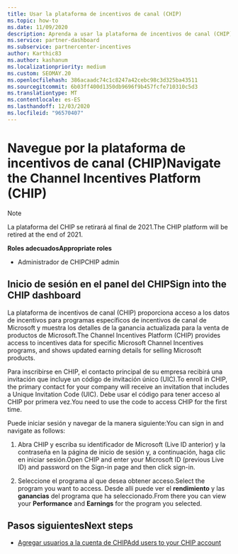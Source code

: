 ```yaml
---
title: Usar la plataforma de incentivos de canal (CHIP)
ms.topic: how-to
ms.date: 11/09/2020
description: Aprenda a usar la plataforma de incentivos de canal (CHIP) para su trabajo de incentivos. Tenga en cuenta que esta plataforma se retirará al final de 2021.
ms.service: partner-dashboard
ms.subservice: partnercenter-incentives
author: Karthic83
ms.author: kashanum
ms.localizationpriority: medium
ms.custom: SEOMAY.20
ms.openlocfilehash: 386acaadc74c1c8247a42cebc98c3d325ba43511
ms.sourcegitcommit: 6b03ff400d1350db9696f9b457fcfe710310c5d3
ms.translationtype: MT
ms.contentlocale: es-ES
ms.lasthandoff: 12/03/2020
ms.locfileid: "96570407"
---
```

# <a name="navigate-the-channel-incentives-platform-chip"></a><span data-ttu-id="07d7c-104">Navegue por la plataforma de incentivos de canal (CHIP)</span><span class="sxs-lookup"><span data-stu-id="07d7c-104">Navigate the Channel Incentives Platform (CHIP)</span></span>

>[!NOTE]
><span data-ttu-id="07d7c-105">La plataforma del CHIP se retirará al final de 2021.</span><span class="sxs-lookup"><span data-stu-id="07d7c-105">The CHIP platform will be retired at the end of 2021.</span></span>

<span data-ttu-id="07d7c-106">**Roles adecuados**</span><span class="sxs-lookup"><span data-stu-id="07d7c-106">**Appropriate roles**</span></span>

- <span data-ttu-id="07d7c-107">Administrador de CHIP</span><span class="sxs-lookup"><span data-stu-id="07d7c-107">CHIP admin</span></span>

## <a name="sign-into-the-chip-dashboard"></a><span data-ttu-id="07d7c-108">Inicio de sesión en el panel del CHIP</span><span class="sxs-lookup"><span data-stu-id="07d7c-108">Sign into the CHIP dashboard</span></span>

<span data-ttu-id="07d7c-109">La plataforma de incentivos de canal (CHIP) proporciona acceso a los datos de incentivos para programas específicos de incentivos de canal de Microsoft y muestra los detalles de la ganancia actualizada para la venta de productos de Microsoft.</span><span class="sxs-lookup"><span data-stu-id="07d7c-109">The Channel Incentives Platform (CHIP) provides access to incentives data for specific Microsoft Channel Incentives programs, and shows updated earning details for selling Microsoft products.</span></span>

<span data-ttu-id="07d7c-110">Para inscribirse en CHIP, el contacto principal de su empresa recibirá una invitación que incluye un código de invitación único (UIC).</span><span class="sxs-lookup"><span data-stu-id="07d7c-110">To enroll in CHIP, the primary contact for your company will receive an invitation that includes a Unique Invitation Code (UIC).</span></span> <span data-ttu-id="07d7c-111">Debe usar el código para tener acceso al CHIP por primera vez.</span><span class="sxs-lookup"><span data-stu-id="07d7c-111">You need to use the code to access CHIP for the first time.</span></span>


<span data-ttu-id="07d7c-112">Puede iniciar sesión y navegar de la manera siguiente:</span><span class="sxs-lookup"><span data-stu-id="07d7c-112">You can sign in and navigate as follows:</span></span>

1. <span data-ttu-id="07d7c-113">Abra CHIP y escriba su identificador de Microsoft (Live ID anterior) y la contraseña en la página de inicio de sesión y, a continuación, haga clic en iniciar sesión.</span><span class="sxs-lookup"><span data-stu-id="07d7c-113">Open CHIP and enter your Microsoft ID (previous Live ID) and password on the Sign-in page and then click sign-in.</span></span>
 
1. <span data-ttu-id="07d7c-114">Seleccione el programa al que desea obtener acceso.</span><span class="sxs-lookup"><span data-stu-id="07d7c-114">Select the program you want to access.</span></span>
<span data-ttu-id="07d7c-115">Desde allí puede ver el **rendimiento** y las **ganancias** del programa que ha seleccionado.</span><span class="sxs-lookup"><span data-stu-id="07d7c-115">From there you can view your **Performance** and **Earnings** for the program you selected.</span></span> 

## <a name="next-steps"></a><span data-ttu-id="07d7c-116">Pasos siguientes</span><span class="sxs-lookup"><span data-stu-id="07d7c-116">Next steps</span></span>

- [<span data-ttu-id="07d7c-117">Agregar usuarios a la cuenta de CHIP</span><span class="sxs-lookup"><span data-stu-id="07d7c-117">Add users to your CHIP account</span></span>](chip-users.md)